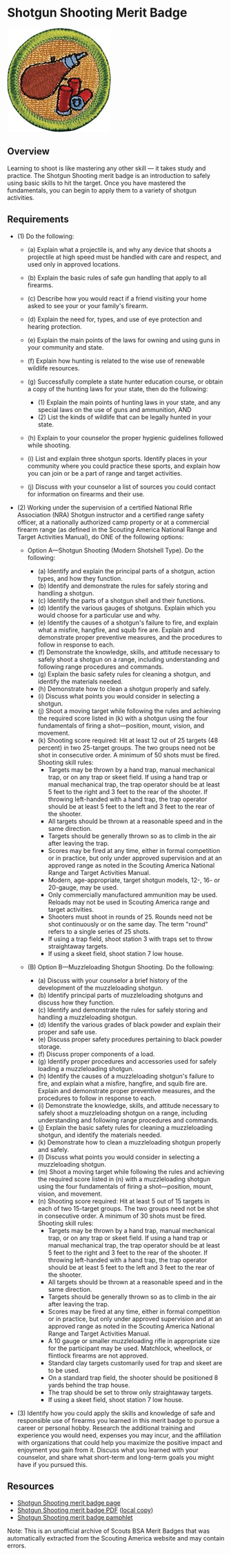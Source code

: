 

# Shotgun Shooting Merit Badge

![Shotgun Shooting Merit Badge](images/shotgun-shooting-merit-badge.jpg)

## Overview



Learning to shoot is like mastering any other skill — it takes study and practice. The Shotgun Shooting merit badge is an introduction to safely using basic skills to hit the target. Once you have mastered the fundamentals, you can begin to apply them to a variety of shotgun activities.

## Requirements

* (1) Do the following:
    * (a) Explain what a projectile is, and why any device that shoots a projectile at high speed must be handled with care and respect, and used only in approved locations.
    * (b) Explain the basic rules of safe gun handling that apply to all firearms.
    * (c) Describe how you would react if a friend visiting your home asked to see your or your family's firearm.
    * (d) Explain the need for, types, and use of eye protection and hearing protection.
    * (e) Explain the main points of the laws for owning and using guns in your community and state.
    * (f) Explain how hunting is related to the wise use of renewable wildlife resources.
    * (g) Successfully complete a state hunter education course, or obtain a copy of the hunting laws for your state, then do the following:
        * (1) Explain the main points of hunting laws in your state, and any special laws on the use of guns and ammunition, AND
        * (2) List the kinds of wildlife that can be legally hunted in your state.


    * (h) Explain to your counselor the proper hygienic guidelines followed while shooting.
    * (i) List and explain three shotgun sports. Identify places in your community where you could practice these sports, and explain how you can join or be a part of range and target activities.
    * (j) Discuss with your counselor a list of sources you could contact for information on firearms and their use.


* (2) Working under the supervision of a certified National Rifle Association (NRA) Shotgun instructor and a certified range safety officer, at a nationally authorized camp property or at a commercial firearm range (as defined in the Scouting America National Range and Target Activities Manual), do ONE of the following options:
    * Option A—Shotgun Shooting (Modern Shotshell Type).  Do the following:
        * (a) Identify and explain the principal parts of a shotgun, action types, and how they function.
        * (b) Identify and demonstrate the rules for safely storing and handling a shotgun.
        * (c) Identify the parts of a shotgun shell and their functions.
        * (d) Identify the various gauges of shotguns. Explain which you would choose for a particular use and why.
        * (e) Identify the causes of a shotgun's failure to fire, and explain what a misfire, hangfire, and squib fire are. Explain and demonstrate proper preventive measures, and the procedures to follow in response to each.
        * (f) Demonstrate the knowledge, skills, and attitude necessary to safely shoot a shotgun on a range, including understanding and following range procedures and commands.
        * (g) Explain the basic safety rules for cleaning a shotgun, and identify the materials needed.
        * (h) Demonstrate how to clean a shotgun properly and safely.
        * (i) Discuss what points you would consider in selecting a shotgun.
        * (j) Shoot a moving target while following the rules and achieving the required score listed in (k) with a shotgun using the four fundamentals of firing a shot—position, mount, vision, and movement.
        * (k) Shooting score required: Hit at least 12 out of 25 targets (48 percent) in two 25-target groups. The two groups need not be shot in consecutive order. A minimum of 50 shots must be fired. Shooting skill rules:
            * Targets may be thrown by a hand trap, manual mechanical trap, or on any trap or skeet field. If using a hand trap or manual mechanical trap, the trap operator should be at least 5 feet to the right and 3 feet to the rear of the shooter. If throwing left-handed with a hand trap, the trap operator should be at least 5 feet to the left and 3 feet to the rear of the shooter.
            * All targets should be thrown at a reasonable speed and in the same direction.
            * Targets should be generally thrown so as to climb in the air after leaving the trap.
            * Scores may be fired at any time, either in formal competition or in practice, but only under approved supervision and at an approved range as noted in the Scouting America National Range and Target Activities Manual.
            * Modern, age-appropriate, target shotgun models, 12-, 16- or 20-gauge, may be used.
            * Only commercially manufactured ammunition may be used. Reloads may not be used in Scouting America range and target activities.
            * Shooters must shoot in rounds of 25. Rounds need not be shot continuously or on the same day. The term "round" refers to a single series of 25 shots.
            * If using a trap field, shoot station 3 with traps set to throw straightaway targets.
            * If using a skeet field, shoot station 7 low house.




    * (B) Option B—Muzzleloading Shotgun Shooting. Do the following:
        * (a) Discuss with your counselor a brief history of the development of the muzzleloading shotgun.
        * (b) Identify principal parts of muzzleloading shotguns and discuss how they function.
        * (c) Identify and demonstrate the rules for safely storing and handling a muzzleloading shotgun.
        * (d) Identify the various grades of black powder and explain their proper and safe use.
        * (e) Discuss proper safety procedures pertaining to black powder storage.
        * (f) Discuss proper components of a load.
        * (g) Identify proper procedures and accessories used for safely loading a muzzleloading shotgun.
        * (h) Identify the causes of a muzzleloading shotgun's failure to fire, and explain what a misfire, hangfire, and squib fire are. Explain and demonstrate proper preventive measures, and the procedures to follow in response to each.
        * (i) Demonstrate the knowledge, skills, and attitude necessary to safely shoot a muzzleloading shotgun on a range, including understanding and following range procedures and commands.
        * (j) Explain the basic safety rules for cleaning a muzzleloading shotgun, and identify the materials needed.
        * (k) Demonstrate how to clean a muzzleloading shotgun properly and safely.
        * (l) Discuss what points you would consider in selecting a muzzleloading shotgun.
        * (m) Shoot a moving target while following the rules and achieving the required score listed in (n) with a muzzleloading shotgun using the four fundamentals of firing a shot—position, mount, vision, and movement.
        * (n) Shooting score required: Hit at least 5 out of 15 targets in each of two 15-target groups. The two groups need not be shot in consecutive order. A minimum of 30 shots must be fired. Shooting skill rules:
            * Targets may be thrown by a hand trap, manual mechanical trap, or on any trap or skeet field. If using a hand trap or manual mechanical trap, the trap operator should be at least 5 feet to the right and 3 feet to the rear of the shooter. If throwing left-handed with a hand trap, the trap operator should be at least 5 feet to the left and 3 feet to the rear of the shooter.
            * All targets should be thrown at a reasonable speed and in the same direction.
            * Targets should be generally thrown so as to climb in the air after leaving the trap.
            * Scores may be fired at any time, either in formal competition or in practice, but only under approved supervision and at an approved range as noted in the Scouting America National Range and Target Activities Manual.
            * A 10 gauge or smaller muzzleloading rifle in appropriate size for the participant may be used. Matchlock, wheellock, or flintlock firearms are not approved.
            * Standard clay targets customarily used for trap and skeet are to be used.
            * On a standard trap field, the shooter should be positioned 8 yards behind the trap house.
            * The trap should be set to throw only straightaway targets.
            * If using a skeet field, shoot station 7 low house.






* (3) Identify how you could apply the skills and knowledge of safe and responsible use of firearms you learned in this merit badge to pursue a career or personal hobby.  Research the additional training and experience you would need, expenses you may incur, and the affiliation with organizations that could help you maximize the positive impact and enjoyment you gain from it.  Discuss what you learned with your counselor, and share what short-term and long-term goals you might have if you pursued this.


## Resources

- [Shotgun Shooting merit badge page](https://www.scouting.org/merit-badges/shotgun-shooting/)
- [Shotgun Shooting merit badge PDF](https://filestore.scouting.org/filestore/Merit_Badge_ReqandRes/Pamphlets/Shotgun%20Shooting.pdf) ([local copy](files/shotgun-shooting-merit-badge.pdf))
- [Shotgun Shooting merit badge pamphlet](https://www.scoutshop.org/shotgun-shooting-merit-badge-pamphlet-650743.html)

Note: This is an unofficial archive of Scouts BSA Merit Badges that was automatically extracted from the Scouting America website and may contain errors.
